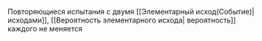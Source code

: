 Повторяющиеся испытания с двумя [[Элементарный исход(Событие)|исходами]], [[Вероятность элементарного исхода| вероятность]] каждого не меняется